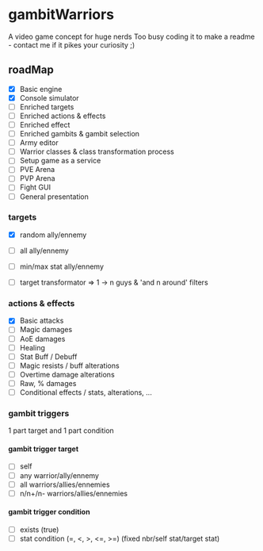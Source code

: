 
# gambitWarriors

A video game concept for huge nerds
Too busy coding it to make a readme - contact me if it pikes your curiosity ;)

## roadMap

- [x] Basic engine
- [x] Console simulator
- [ ] Enriched targets
- [ ] Enriched actions & effects
- [ ] Enriched effect
- [ ] Enriched gambits & gambit selection
- [ ] Army editor
- [ ] Warrior classes & class transformation process
- [ ] Setup game as a service
- [ ] PVE Arena
- [ ] PVP Arena
- [ ] Fight GUI
- [ ] General presentation

### targets

- [x] random ally/ennemy
- [ ] all ally/ennemy
- [ ] min/max stat ally/ennemy

- [ ] target transformator => 1 -> n guys & 'and n around' filters

### actions & effects

- [x] Basic attacks
- [ ] Magic damages
- [ ] AoE damages
- [ ] Healing
- [ ] Stat Buff / Debuff
- [ ] Magic resists / buff alterations
- [ ] Overtime damage alterations
- [ ] Raw, % damages
- [ ] Conditional effects / stats, alterations, ...

### gambit triggers

1 part target and 1 part condition

#### gambit trigger target

- [ ] self
- [ ] any warrior/ally/ennemy
- [ ] all warriors/allies/ennemies
- [ ] n/n+/n- warriors/allies/ennemies

#### gambit trigger condition

- [ ] exists (true)
- [ ] stat condition (=, <, >, <=, >=) (fixed nbr/self stat/target stat)